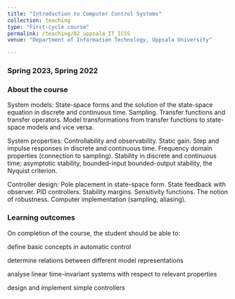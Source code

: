 ```yaml
---
title: "Introduction to Computer Control Systems"
collection: teaching
type: "First-cycle course"
permalink: /teaching/02_uppsala_IT_ICSS
venue: "Department of Information Technology, Uppsala University"

---
```


### **Spring 2023, Spring 2022**

### **About the course**

System models: State-space forms and the solution of the state-space equation in discrete and continuous time. Sampling. Transfer functions and transfer operators. Model transformations from transfer functions to state-space models and vice versa.

System properties: Controllability and observability. Static gain. Step and impulse responses in discrete and continuous time. Frequency domain properties (connection to sampling). Stability in discrete and continuous time; asymptotic stability, bounded-input bounded-output stability, the Nyquist criterion.

Controller design: Pole placement in state-space form. State feedback with observer. PID controllers. Stability margins. Sensitivity functions. The notion of robustness. Computer implementation (sampling, aliasing).


### **Learning outcomes**

On completion of the course, the student should be able to:

define basic concepts in automatic control

determine relations between different model representations

analyse linear time-invariant systems with respect to relevant properties

design and implement simple controllers
